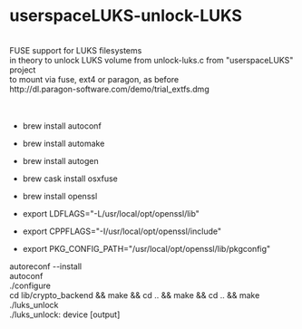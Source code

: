 # userspaceLUKS-unlock-LUKS
<br>
FUSE support for LUKS filesystems
<br>
in theory to unlock LUKS volume from unlock-luks.c from "userspaceLUKS" project
<br>
to mount via fuse, ext4 or paragon, as before
<br>
http://dl.paragon-software.com/demo/trial_extfs.dmg
<br>
<br>

<br>


 * brew install autoconf
 * brew install automake
 * brew install autogen
 * brew cask install osxfuse
 * brew install openssl
 
 * export LDFLAGS="-L/usr/local/opt/openssl/lib"
 * export CPPFLAGS="-I/usr/local/opt/openssl/include"
 * export PKG_CONFIG_PATH="/usr/local/opt/openssl/lib/pkgconfig"


autoreconf --install
<br>
autoconf
<br>
./configure
<br>
cd lib/crypto_backend && make && cd .. && make && cd .. && make
<br>
./luks_unlock 
<br>
./luks_unlock: device [output]
